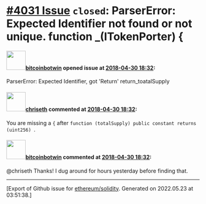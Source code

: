 # [\#4031 Issue](https://github.com/ethereum/solidity/issues/4031) `closed`: ParserError: Expected Identifier not found or not unique. function _(ITokenPorter)  {

#### <img src="https://avatars.githubusercontent.com/u/34948637?v=4" width="50">[bitcoinbotwin](https://github.com/bitcoinbotwin) opened issue at [2018-04-30 18:32](https://github.com/ethereum/solidity/issues/4031):


ParserError: Expected Identifier, got 'Return' return_toatalSupply



#### <img src="https://avatars.githubusercontent.com/u/9073706?v=4" width="50">[chriseth](https://github.com/chriseth) commented at [2018-04-30 18:32](https://github.com/ethereum/solidity/issues/4031#issuecomment-386000723):

You are missing a `{` after `function (totalSupply) public constant returns (uint256) `.

#### <img src="https://avatars.githubusercontent.com/u/34948637?v=4" width="50">[bitcoinbotwin](https://github.com/bitcoinbotwin) commented at [2018-04-30 18:32](https://github.com/ethereum/solidity/issues/4031#issuecomment-386052876):

@chriseth Thanks! I dug around for hours yesterday before finding that.


-------------------------------------------------------------------------------



[Export of Github issue for [ethereum/solidity](https://github.com/ethereum/solidity). Generated on 2022.05.23 at 03:51:38.]

